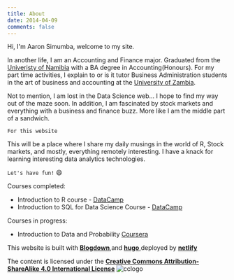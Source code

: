 ```yaml
---
title: About
date: 2014-04-09
comments: false
---
```

Hi, I'm Aaron Simumba, welcome to my site.


In another life, I am an Accounting and Finance major. Graduated from the [Univeristy of Namibia](http://unam.edu.na/) with a BA degree in Accounting(Honours). For my part time activities, I explain to or is it tutor Business Administration students in the art of business and accounting at the [University of Zambia](https://www.unza.zm/).

Not to mention, I am lost in the Data Science web... I hope to find my way out of the maze soon. In addition, I am fascinated by stock markets and everything with a business and finance buzz. More like I am the middle part of a sandwich.

`For this website`

This will be a place where I share my daily musings in the world of R, Stock markets, and mostly, everything remotely interesting. I have a knack for learning interesting data analytics technologies.

`Let's have fun!` :smile:



Courses completed:
- Introduction to R course - [DataCamp](https://www.datacamp.com/statement-of-accomplishment/course/284ca241bbb76f34add2d7c8a7ad4d4a8167d7f2)
- Introduction to SQL for Data Science Course - [DataCamp](https://www.datacamp.com/statement-of-accomplishment/course/9c58b5ae8c2e5918dbee19f70e9bf797686b9ddd)

Courses in progress:
- Introduction to Data and Probability [Coursera](https://www.coursera.org/learn/probability-intro?authMode=login)



This website is built with [**Blogdown**](https://github.com/rstudio/blogdown),and [**hugo**](https://gohugo.io/),deployed by [**netlify**](https://www.netlify.com/)

The content is licensed under the [**Creative Commons Attribution-ShareAlike 4.0 International License**](https://creativecommons.org/licenses/by-sa/4.0/)
![cclogo](https://user-images.githubusercontent.com/24398851/31635963-64f882f8-b2d1-11e7-9b98-3fbe3e08af96.png)


